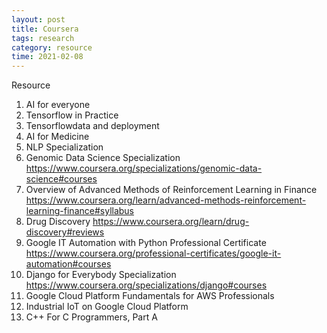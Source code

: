 ```yaml
---
layout: post
title: Coursera
tags: research
category: resource
time: 2021-02-08
---
```


Resource

1. AI for everyone
2. Tensorflow in Practice
3. Tensorflowdata and deployment
4. AI for Medicine
5. NLP Specialization
6. Genomic Data Science Specialization
https://www.coursera.org/specializations/genomic-data-science#courses
7. Overview of Advanced Methods of Reinforcement Learning in Finance
https://www.coursera.org/learn/advanced-methods-reinforcement-learning-finance#syllabus
8. Drug Discovery
https://www.coursera.org/learn/drug-discovery#reviews
9. Google IT Automation with Python Professional Certificate
https://www.coursera.org/professional-certificates/google-it-automation#courses
10. Django for Everybody Specialization
https://www.coursera.org/specializations/django#courses
11. Google Cloud Platform Fundamentals for AWS Professionals
12. Industrial IoT on Google Cloud Platform
13. C++ For C Programmers, Part A





